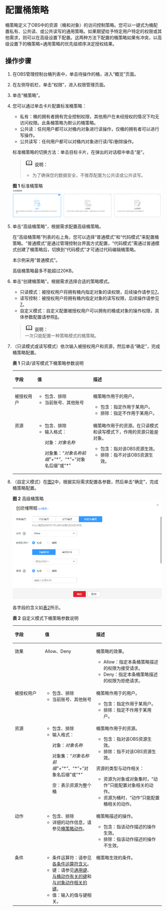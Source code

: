 # 配置桶策略<a name="zh-cn_topic_0045829092"></a>

桶策略定义了OBS中的资源（桶和对象）的访问控制策略。您可以一键式为桶配置私有、公共读、或公共读写的通用策略。如果期望给予特定用户特定的权限或其他需求，则可以在高级设置下配置。这两种方法下配置的桶策略如果有冲突，以高级设置下的桶策略\>通用策略的优先级顺序决定授权结果。

## 操作步骤<a name="section1761505716442"></a>

1.  在OBS管理控制台桶列表中，单击待操作的桶，进入“概览”页面。
2.  在左侧导航栏，单击“权限”，进入权限管理页面。
3.  单击“桶策略”。
4.  您可以通过单击卡片配置标准桶策略：

    -   私有：桶的拥有者拥有完全控制权限，其他用户在未经授权的情况下均无访问权限。此条桶策略为默认的桶策略。
    -   公共读：任何用户都可以对桶内对象进行读操作，仅桶的拥有者可以进行写操作。
    -   公共读写：任何用户都可以对桶内对象进行读/写/删除操作。

    标准桶策略的切换方法：单击目标卡片，在弹出的对话框中单击“是”。

    >![](public_sys-resources/icon-note.gif) **说明：**   
    >-   为了确保您的数据安全，不推荐配置为公共读或公共读写。  

    **图 1**  标准桶策略<a name="fig1077518154818"></a>  
    ![](figures/标准桶策略.png "标准桶策略")

5.  单击“高级桶策略”，根据需求配置高级桶策略。

    在“高级桶策略”列表的右上角，您可以选择“普通模式”和“代码模式”来配置桶策略。“普通模式”是通过管理控制台界面方式配置，“代码模式”需通过普通模式创建了桶策略后，切换到“代码模式”才可通过代码编辑桶策略。

    本示例采用“普通模式”。

    高级桶策略最多不能超过20KB。

6.  单击“创建桶策略”。根据需求选择合适的策略模式。

    -   只读模式：被授权用户将拥有桶内指定对象的读权限，后续操作请参见[7](#li3552175452220)。
    -   读写控制：被授权用户将拥有桶内指定对象的读写权限，后续操作请参见[7](#li3552175452220)。
    -   自定义模式：自定义配置被授权用户可以拥有的桶或对象的操作权限，具体参数配置请参照[8](#li588503161565)。

    >![](public_sys-resources/icon-note.gif) **说明：**   
    >一次只能配置一种策略模式的桶策略。  

7.  <a name="li3552175452220"></a>（只读模式或读写模式）依次输入被授权用户和资源，然后单击“确定”，完成桶策略配置。

    **表 1**  只读/读写模式下桶策略参数说明

    <a name="table374341792315"></a>
    <table><thead align="left"><tr id="row27504174239"><th class="cellrowborder" valign="top" width="15.151515151515152%" id="mcps1.2.4.1.1"><p id="p107559176234"><a name="p107559176234"></a><a name="p107559176234"></a>字段</p>
    </th>
    <th class="cellrowborder" valign="top" width="37.37373737373738%" id="mcps1.2.4.1.2"><p id="p37601517192320"><a name="p37601517192320"></a><a name="p37601517192320"></a>值</p>
    </th>
    <th class="cellrowborder" valign="top" width="47.474747474747474%" id="mcps1.2.4.1.3"><p id="p1976317170239"><a name="p1976317170239"></a><a name="p1976317170239"></a>描述</p>
    </th>
    </tr>
    </thead>
    <tbody><tr id="row8783617122317"><td class="cellrowborder" valign="top" width="15.151515151515152%" headers="mcps1.2.4.1.1 "><p id="p478519172231"><a name="p478519172231"></a><a name="p478519172231"></a>被授权用户</p>
    </td>
    <td class="cellrowborder" valign="top" width="37.37373737373738%" headers="mcps1.2.4.1.2 "><a name="ul278810179232"></a><a name="ul278810179232"></a><ul id="ul278810179232"><li>包含、排除</li><li>当前账号、其他账号</li></ul>
    </td>
    <td class="cellrowborder" valign="top" width="47.474747474747474%" headers="mcps1.2.4.1.3 "><p id="p19808171717235"><a name="p19808171717235"></a><a name="p19808171717235"></a>桶策略作用于的用户。</p>
    <a name="ul181061732318"></a><a name="ul181061732318"></a><ul id="ul181061732318"><li>包含：指定作用于某用户。</li><li>排除：指定不作用于某用户。</li></ul>
    </td>
    </tr>
    <tr id="row081741752319"><td class="cellrowborder" valign="top" width="15.151515151515152%" headers="mcps1.2.4.1.1 "><p id="p15821617102320"><a name="p15821617102320"></a><a name="p15821617102320"></a>资源</p>
    </td>
    <td class="cellrowborder" valign="top" width="37.37373737373738%" headers="mcps1.2.4.1.2 "><a name="ul2824151742319"></a><a name="ul2824151742319"></a><ul id="ul2824151742319"><li>包含、排除</li><li>输入格式：<p id="p12830717162315"><a name="p12830717162315"></a><a name="p12830717162315"></a>对象：<em id="i383261716237"><a name="i383261716237"></a><a name="i383261716237"></a>对象名称</em></p>
    <p id="p68341917112319"><a name="p68341917112319"></a><a name="p68341917112319"></a>对象集：<em id="i178352017182312"><a name="i178352017182312"></a><a name="i178352017182312"></a>“<em id="i14836141718236"><a name="i14836141718236"></a><a name="i14836141718236"></a>对象名称前缀</em>”+</em>“*”、“*”+“对象名后缀”或“*”</p>
    </li></ul>
    </td>
    <td class="cellrowborder" valign="top" width="47.474747474747474%" headers="mcps1.2.4.1.3 "><p id="p2084119170234"><a name="p2084119170234"></a><a name="p2084119170234"></a>桶策略作用于的资源。在只读模式和读写模式下，作用的资源只能是对象。</p>
    <a name="ul7842111712310"></a><a name="ul7842111712310"></a><ul id="ul7842111712310"><li>包含：指对该<span id="ph5111927123619"><a name="ph5111927123619"></a><a name="ph5111927123619"></a>OBS</span>资源生效。</li><li>排除：指不对该<span id="ph18385831163610"><a name="ph18385831163610"></a><a name="ph18385831163610"></a>OBS</span>资源生效。</li></ul>
    </td>
    </tr>
    </tbody>
    </table>

8.  <a name="li588503161565"></a>（自定义模式）在[图2](#fig53211555145821)中，根据实际需求配置各参数，然后单击“确定”，完成桶策略配置。

    **图 2**  高级桶策略<a name="fig53211555145821"></a>  
    ![](figures/高级桶策略.png "高级桶策略")

    各字段的含义如[表2](#table25824246144542)所示。 

    **表 2**  自定义模式下桶策略参数说明

    <a name="table25824246144542"></a>
    <table><thead align="left"><tr id="row20874365144542"><th class="cellrowborder" valign="top" width="20.202020202020204%" id="mcps1.2.4.1.1"><p id="p13102027144542"><a name="p13102027144542"></a><a name="p13102027144542"></a>字段</p>
    </th>
    <th class="cellrowborder" valign="top" width="34.343434343434346%" id="mcps1.2.4.1.2"><p id="p171671754714"><a name="p171671754714"></a><a name="p171671754714"></a>值</p>
    </th>
    <th class="cellrowborder" valign="top" width="45.45454545454546%" id="mcps1.2.4.1.3"><p id="p54631241144542"><a name="p54631241144542"></a><a name="p54631241144542"></a>描述</p>
    </th>
    </tr>
    </thead>
    <tbody><tr id="row10774617144542"><td class="cellrowborder" valign="top" width="20.202020202020204%" headers="mcps1.2.4.1.1 "><p id="p328816144542"><a name="p328816144542"></a><a name="p328816144542"></a>效果</p>
    </td>
    <td class="cellrowborder" valign="top" width="34.343434343434346%" headers="mcps1.2.4.1.2 "><p id="p616717174717"><a name="p616717174717"></a><a name="p616717174717"></a>Allow、Deny</p>
    </td>
    <td class="cellrowborder" valign="top" width="45.45454545454546%" headers="mcps1.2.4.1.3 "><p id="p4615114145517"><a name="p4615114145517"></a><a name="p4615114145517"></a>桶策略的效果。</p>
    <a name="ul2047392925512"></a><a name="ul2047392925512"></a><ul id="ul2047392925512"><li>Allow：指定本条桶策略描述的权限为接受请求。</li><li>Deny：指定本条桶策略描述的权限为拒绝请求。</li></ul>
    </td>
    </tr>
    <tr id="row46881427144542"><td class="cellrowborder" valign="top" width="20.202020202020204%" headers="mcps1.2.4.1.1 "><p id="p39299241144542"><a name="p39299241144542"></a><a name="p39299241144542"></a>被授权用户</p>
    </td>
    <td class="cellrowborder" valign="top" width="34.343434343434346%" headers="mcps1.2.4.1.2 "><a name="ul19561211185417"></a><a name="ul19561211185417"></a><ul id="ul19561211185417"><li>包含、排除</li><li>当前账号、其他账号</li></ul>
    </td>
    <td class="cellrowborder" valign="top" width="45.45454545454546%" headers="mcps1.2.4.1.3 "><p id="p15923506151121"><a name="p15923506151121"></a><a name="p15923506151121"></a>桶策略作用于的用户。</p>
    <a name="ul20577841145917"></a><a name="ul20577841145917"></a><ul id="ul20577841145917"><li>包含：指定作用于某用户。</li><li>排除：指定不作用于某用户。</li></ul>
    </td>
    </tr>
    <tr id="row26311294144542"><td class="cellrowborder" valign="top" width="20.202020202020204%" headers="mcps1.2.4.1.1 "><p id="p50840088144542"><a name="p50840088144542"></a><a name="p50840088144542"></a>资源</p>
    </td>
    <td class="cellrowborder" valign="top" width="34.343434343434346%" headers="mcps1.2.4.1.2 "><a name="ul151711055754"></a><a name="ul151711055754"></a><ul id="ul151711055754"><li>包含、排除</li><li>输入格式：<p id="p13659113718819"><a name="p13659113718819"></a><a name="p13659113718819"></a>对象：<em id="i6492155010917"><a name="i6492155010917"></a><a name="i6492155010917"></a>对象名称</em></p>
    <p id="p47531246786"><a name="p47531246786"></a><a name="p47531246786"></a>对象集：<em id="i7391726162"><a name="i7391726162"></a><a name="i7391726162"></a>“<em id="i123262027121614"><a name="i123262027121614"></a><a name="i123262027121614"></a>对象名称前缀</em>”+</em>“*”、“*”+“对象名后缀”或“*”</p>
    <p id="p484811521683"><a name="p484811521683"></a><a name="p484811521683"></a>空：表示资源为整个桶</p>
    </li></ul>
    </td>
    <td class="cellrowborder" valign="top" width="45.45454545454546%" headers="mcps1.2.4.1.3 "><p id="p24406454144542"><a name="p24406454144542"></a><a name="p24406454144542"></a>桶策略作用于的资源。</p>
    <a name="ul59851347012"></a><a name="ul59851347012"></a><ul id="ul59851347012"><li>包含：指对该<span id="ph98041759153817"><a name="ph98041759153817"></a><a name="ph98041759153817"></a>OBS</span>资源生效。</li><li>排除：指不对该<span id="ph2301141396"><a name="ph2301141396"></a><a name="ph2301141396"></a>OBS</span>资源生效。</li></ul>
    <p id="p1924751872111"><a name="p1924751872111"></a><a name="p1924751872111"></a>资源的类型与动作相关：</p>
    <a name="ul66241242162111"></a><a name="ul66241242162111"></a><ul id="ul66241242162111"><li>资源为对象或对象集时，“动作”只能配置对象相关的动作。</li><li>资源为桶时，“动作”只能配置桶相关的动作。</li></ul>
    </td>
    </tr>
    <tr id="row461371117754"><td class="cellrowborder" valign="top" width="20.202020202020204%" headers="mcps1.2.4.1.1 "><p id="p420595051780"><a name="p420595051780"></a><a name="p420595051780"></a>动作</p>
    </td>
    <td class="cellrowborder" valign="top" width="34.343434343434346%" headers="mcps1.2.4.1.2 "><a name="ul732518295298"></a><a name="ul732518295298"></a><ul id="ul732518295298"><li>包含、排除</li><li>详细的动作信息，请参见<a href="桶策略动作.md">桶策略动作</a>。</li></ul>
    </td>
    <td class="cellrowborder" valign="top" width="45.45454545454546%" headers="mcps1.2.4.1.3 "><p id="p15012662143557"><a name="p15012662143557"></a><a name="p15012662143557"></a>桶策略描述的操作。</p>
    <a name="ul6624457113019"></a><a name="ul6624457113019"></a><ul id="ul6624457113019"><li>包含：指该动作描述的操作生效。</li><li>排除：指该动作描述的操作不生效。</li></ul>
    </td>
    </tr>
    <tr id="row8998688144542"><td class="cellrowborder" valign="top" width="20.202020202020204%" headers="mcps1.2.4.1.1 "><p id="p57805116144542"><a name="p57805116144542"></a><a name="p57805116144542"></a>条件</p>
    </td>
    <td class="cellrowborder" valign="top" width="34.343434343434346%" headers="mcps1.2.4.1.2 "><a name="ul63480483323"></a><a name="ul63480483323"></a><ul id="ul63480483323"><li>条件运算符：请参见<a href="桶策略条件.md#table16670126115713">各条件运算符含义</a>。</li><li>键：请参见<a href="桶策略条件.md#table6707152645718">通用键</a>、<a href="桶策略条件.md#table1972610267573">与桶动作有关的键</a>和<a href="桶策略条件.md#table14742526145718">与对象动作相关的键</a>。</li><li>值：输入的值与键相关。</li></ul>
    </td>
    <td class="cellrowborder" valign="top" width="45.45454545454546%" headers="mcps1.2.4.1.3 "><p id="p51702780144542"><a name="p51702780144542"></a><a name="p51702780144542"></a>桶策略生效的条件。</p>
    </td>
    </tr>
    </tbody>
    </table>


